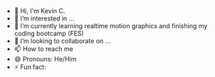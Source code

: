 - 👋 Hi, I'm Kevin C.
- 👀 I’m interested in ... 
- 🌱 I’m currently learning realtime motion graphics and finishing my coding bootcamp (FES)
- 💞️ I’m looking to collaborate on ...
- 📫 How to reach me 
- 😄 Pronouns: He/Him
- ⚡ Fun fact: 

<!---
kkevinpaull/kkevinpaull is a ✨ special ✨ repository because its `README.md` (this file) appears on your GitHub profile.
You can click the Preview link to take a look at your changes.
--->

